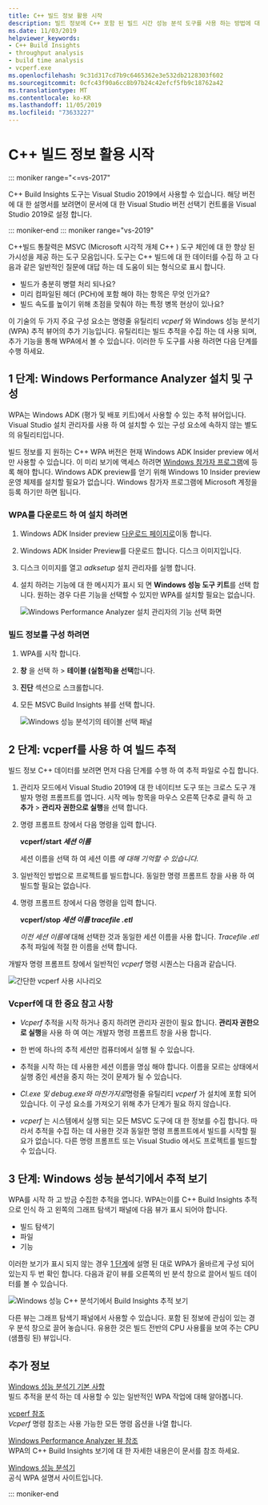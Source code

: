 ```yaml
---
title: C++ 빌드 정보 활용 시작
description: 빌드 정보에 C++ 포함 된 빌드 시간 성능 분석 도구를 사용 하는 방법에 대 한 개략적인 개요입니다.
ms.date: 11/03/2019
helpviewer_keywords:
- C++ Build Insights
- throughput analysis
- build time analysis
- vcperf.exe
ms.openlocfilehash: 9c31d317cd7b9c6465362e3e532db2128303f602
ms.sourcegitcommit: 0cfc43f90a6cc8b97b24c42efcf5fb9c18762a42
ms.translationtype: MT
ms.contentlocale: ko-KR
ms.lasthandoff: 11/05/2019
ms.locfileid: "73633227"
---
```

# <a name="get-started-with-c-build-insights"></a>C++ 빌드 정보 활용 시작

::: moniker range="<=vs-2017"

C++ Build Insights 도구는 Visual Studio 2019에서 사용할 수 있습니다. 해당 버전에 대 한 설명서를 보려면이 문서에 대 한 Visual Studio 버전 선택기 컨트롤을 Visual Studio 2019로 설정 합니다.

::: moniker-end
::: moniker range="vs-2019"

C++빌드 통찰력은 MSVC (Microsoft 시각적 개체 C++ ) 도구 체인에 대 한 향상 된 가시성을 제공 하는 도구 모음입니다. 도구는 C++ 빌드에 대 한 데이터를 수집 하 고 다음과 같은 일반적인 질문에 대답 하는 데 도움이 되는 형식으로 표시 합니다.

- 빌드가 충분히 병렬 처리 되나요?
- 미리 컴파일된 헤더 (PCH)에 포함 해야 하는 항목은 무엇 인가요?
- 빌드 속도를 높이기 위해 초점을 맞춰야 하는 특정 병목 현상이 있나요?

이 기술의 두 가지 주요 구성 요소는 명령줄 유틸리티 *vcperf* 와 Windows 성능 분석기 (WPA) 추적 뷰어의 추가 기능입니다. 유틸리티는 빌드 추적을 수집 하는 데 사용 되며, 추가 기능을 통해 WPA에서 볼 수 있습니다. 이러한 두 도구를 사용 하려면 다음 단계를 수행 하세요.

## <a name="step-1-install-and-configure-windows-performance-analyzer"></a>1 단계: Windows Performance Analyzer 설치 및 구성

WPA는 Windows ADK (평가 및 배포 키트)에서 사용할 수 있는 추적 뷰어입니다. Visual Studio 설치 관리자를 사용 하 여 설치할 수 있는 구성 요소에 속하지 않는 별도의 유틸리티입니다.

빌드 정보를 지 원하는 C++ WPA 버전은 현재 Windows ADK Insider preview 에서만 사용할 수 있습니다. 이 미리 보기에 액세스 하려면 [Windows 참가자 프로그램](https://insider.windows.com)에 등록 해야 합니다. Windows ADK preview를 얻기 위해 Windows 10 Insider preview 운영 체제를 설치할 필요가 없습니다. Windows 참가자 프로그램에 Microsoft 계정을 등록 하기만 하면 됩니다.

### <a name="to-download-and-install-wpa"></a>WPA를 다운로드 하 여 설치 하려면

1. Windows ADK Insider preview [다운로드 페이지로](https://www.microsoft.com/software-download/windowsinsiderpreviewADK)이동 합니다.

1. Windows ADK Insider Preview를 다운로드 합니다. 디스크 이미지입니다.

1. 디스크 이미지를 열고 *adksetup* 설치 관리자를 실행 합니다.

1. 설치 하려는 기능에 대 한 메시지가 표시 되 면 **Windows 성능 도구 키트**를 선택 합니다. 원하는 경우 다른 기능을 선택할 수 있지만 WPA를 설치할 필요는 없습니다.

   ![Windows Performance Analyzer 설치 관리자의 기능 선택 화면](media/wpa-installation.png)

### <a name="configuration-steps"></a>빌드 정보를 구성 하려면

1. WPA를 시작 합니다.

1. **창** 을 선택 하 > **테이블 (실험적)을 선택**합니다.

1. **진단** 섹션으로 스크롤합니다.

1. 모든 MSVC Build Insights 뷰를 선택 합니다.

   ![Windows 성능 분석기의 테이블 선택 패널](media/wpa-configuration.png)

## <a name="step-2-trace-your-build-with-vcperfexe"></a>2 단계: vcperf를 사용 하 여 빌드 추적

빌드 정보 C++ 데이터를 보려면 먼저 다음 단계를 수행 하 여 추적 파일로 수집 합니다.

1. 관리자 모드에서 Visual Studio 2019에 대 한 네이티브 도구 또는 크로스 도구 개발자 명령 프롬프트를 엽니다. 시작 메뉴 항목을 마우스 오른쪽 단추로 클릭 하 고 **추가** > **관리자 권한으로 실행**을 선택 합니다.

1. 명령 프롬프트 창에서 다음 명령을 입력 합니다.

   **vcperf/start _세션 이름_**

   세션 이름을 선택 하 여 세션 이름 *에 대해 기억할 수 있습니다.*

1. 일반적인 방법으로 프로젝트를 빌드합니다. 동일한 명령 프롬프트 창을 사용 하 여 빌드할 필요는 없습니다.

1. 명령 프롬프트 창에서 다음 명령을 입력 합니다.

   **vcperf/stop _세션 이름_ _tracefile .etl_**

   *이전 세션 이름에* 대해 선택한 것과 동일한 세션 이름을 사용 합니다. *Tracefile .etl* 추적 파일에 적절 한 이름을 선택 합니다.

개발자 명령 프롬프트 창에서 일반적인 *vcperf* 명령 시퀀스는 다음과 같습니다.

![간단한 vcperf 사용 시나리오](media/vcperf-simple-usage.png)

### <a name="important-notes-about-vcperfexe"></a>Vcperf에 대 한 중요 참고 사항

- *Vcperf* 추적을 시작 하거나 중지 하려면 관리자 권한이 필요 합니다. **관리자 권한으로 실행**을 사용 하 여 여는 개발자 명령 프롬프트 창을 사용 합니다.

- 한 번에 하나의 추적 세션만 컴퓨터에서 실행 될 수 있습니다.

- 추적을 시작 하는 데 사용한 세션 이름을 명심 해야 합니다. 이름을 모르는 상태에서 실행 중인 세션을 중지 하는 것이 문제가 될 수 있습니다.

- *Cl.exe* *및 debug.exe와 마찬가지로*명령줄 유틸리티 *vcperf* 가 설치에 포함 되어 있습니다. 이 구성 요소를 가져오기 위해 추가 단계가 필요 하지 않습니다.

- *vcperf* 는 시스템에서 실행 되는 모든 MSVC 도구에 대 한 정보를 수집 합니다. 따라서 추적을 수집 하는 데 사용한 것과 동일한 명령 프롬프트에서 빌드를 시작할 필요가 없습니다. 다른 명령 프롬프트 또는 Visual Studio 에서도 프로젝트를 빌드할 수 있습니다.

## <a name="step-3-view-your-trace-in-windows-performance-analyzer"></a>3 단계: Windows 성능 분석기에서 추적 보기

WPA를 시작 하 고 방금 수집한 추적을 엽니다. WPA는이를 C++ Build Insights 추적으로 인식 하 고 왼쪽의 그래프 탐색기 패널에 다음 뷰가 표시 되어야 합니다.

- 빌드 탐색기
- 파일
- 기능

이러한 보기가 표시 되지 않는 경우 [1 단계](#configuration-steps)에 설명 된 대로 WPA가 올바르게 구성 되어 있는지 두 번 확인 합니다. 다음과 같이 뷰를 오른쪽의 빈 분석 창으로 끌어서 빌드 데이터를 볼 수 있습니다.

![Windows 성능 C++ 분석기에서 Build Insights 추적 보기](media/wpa-viewing-trace.gif)

다른 뷰는 그래프 탐색기 패널에서 사용할 수 있습니다. 포함 된 정보에 관심이 있는 경우 분석 창으로 끌어 놓습니다. 유용한 것은 빌드 전반의 CPU 사용률을 보여 주는 CPU (샘플링 된) 뷰입니다.

## <a name="more-information"></a>추가 정보

[Windows 성능 분석기 기본 사항](wpa-basics.md)\
빌드 추적을 분석 하는 데 사용할 수 있는 일반적인 WPA 작업에 대해 알아봅니다.

[vcperf 참조](vcperf-reference.md)\
*Vcperf* 명령 참조는 사용 가능한 모든 명령 옵션을 나열 합니다.

[Windows Performance Analyzer 뷰 참조](wpa-views-reference.md)\
WPA의 C++ Build Insights 보기에 대 한 자세한 내용은이 문서를 참조 하세요.

[Windows 성능 분석기](/windows-hardware/test/wpt/windows-performance-analyzer)\
공식 WPA 설명서 사이트입니다.

::: moniker-end

